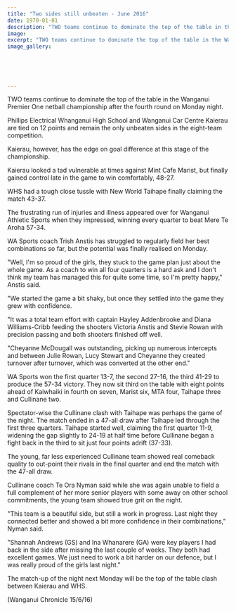```yaml
---
title: "Two sides still unbeaten - June 2016"
date: 1970-01-01
description: "TWO teams continue to dominate the top of the table in the Wanganui Premier One netball championship after the fourth round on Monday night. Phillips Electrical WHS & Wanganui Car Centre Kaierau ..."
image: 
excerpt: "TWO teams continue to dominate the top of the table in the Wanganui Premier One netball championship after the fourth round on Monday night. Phillips Electrical Whanganui High School and Wanganui Car Centre Kaierau are tied on 12 points and remain the only unbeaten sides in the eight-team competition."
image_gallery:
    
    
    
    
    
---
```


<p>TWO teams continue to dominate the top of the table in the Wanganui Premier One netball championship after the fourth round on Monday night.</p>
<p><span>Phillips Electrical Whanganui High School and&nbsp;</span>Wanganui Car Centre Kaierau are tied on 12 points and remain the only unbeaten sides in the eight-team competition.</p>
<p>Kaierau, however, has the edge on goal difference at this stage of the championship.</p>
<p>Kaierau looked a tad vulnerable at times against Mint Cafe Marist, but finally gained control late in the game to win comfortably, 48-27.</p>
<p>WHS had a tough close tussle with New World Taihape finally claiming the match 43-37.</p>
<p>The frustrating run of injuries and illness appeared over for Wanganui Athletic Sports when they impressed, winning every quarter to beat Mere Te Aroha 57-34.</p>
<p>WA Sports coach Trish Anstis has struggled to regularly field her best combinations so far, but the potential was finally realised on Monday.</p>
<p>"Well, I'm so proud of the girls, they stuck to the game plan just about the whole game. As a coach to win all four quarters is a hard ask and I don't think my team has managed this for quite some time, so I'm pretty happy," Anstis said.</p>
<p>"We started the game a bit shaky, but once they settled into the game they grew with confidence.</p>
<p>"It was a total team effort with captain Hayley Addenbrooke and Diana Williams-Cribb feeding the shooters Victoria Anstis and Stevie Rowan with precision passing and both shooters finished off well.</p>
<p>"Cheyanne McDougall was outstanding, picking up numerous intercepts and between Julie Rowan, Lucy Stewart and Cheyanne they created turnover after turnover, which was converted at the other end."</p>
<p>WA Sports won the first quarter 13-7, the second 27-16, the third 41-29 to produce the 57-34 victory. They now sit third on the table with eight points ahead of Kaiwhaiki in fourth on seven, Marist six, MTA four, Taihape three and Cullinane two.</p>
<p>Spectator-wise the Cullinane clash with Taihape was perhaps the game of the night. The match ended in a 47-all draw after Taihape led through the first three quarters. Taihape started well, claiming the first quarter 11-9, widening the gap slightly to 24-19 at half time before Cullinane began a fight back in the third to sit just four points adrift (37-33).</p>
<p>The young, far less experienced Cullinane team showed real comeback quality to out-point their rivals in the final quarter and end the match with the 47-all draw.</p>
<p>Cullinane coach Te Ora Nyman said while she was again unable to field a full complement of her more senior players with some away on other school commitments, the young team showed true grit on the night.</p>
<p>"This team is a beautiful side, but still a work in progress. Last night they connected better and showed a bit more confidence in their combinations," Nyman said.</p>
<p>"Shannah Andrews (GS) and Ina Whanarere (GA) were key players I had back in the side after missing the last couple of weeks. They both had excellent games. We just need to work a bit harder on our defence, but I was really proud of the girls last night."</p>
<p>The match-up of the night next Monday will be the top of the table clash between Kaierau and WHS.</p>
<p>(Wanganui Chronicle 15/6/16)</p>

